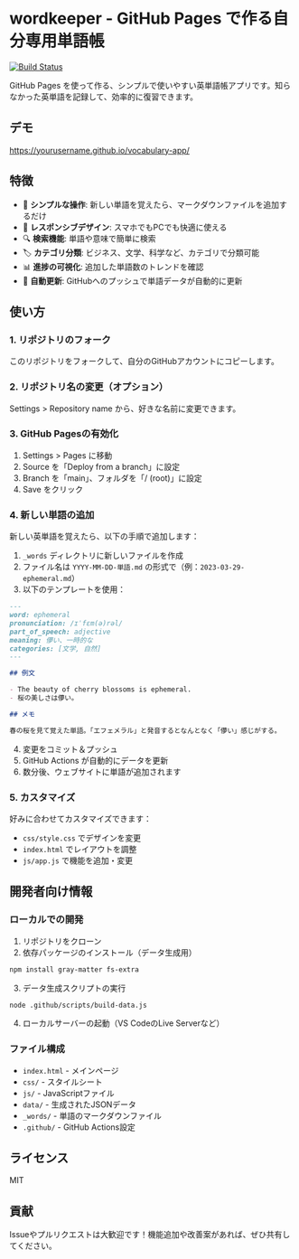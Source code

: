 # wordkeeper - GitHub Pages で作る自分専用単語帳

[![Build Status](https://github.com/yourusername/vocabulary-app/workflows/Build%20Vocabulary%20Data/badge.svg)](https://github.com/yourusername/vocabulary-app/actions)

GitHub Pages を使って作る、シンプルで使いやすい英単語帳アプリです。知らなかった英単語を記録して、効率的に復習できます。

## デモ

https://yourusername.github.io/vocabulary-app/

## 特徴

- 🚀 **シンプルな操作**: 新しい単語を覚えたら、マークダウンファイルを追加するだけ
- 📱 **レスポンシブデザイン**: スマホでもPCでも快適に使える
- 🔍 **検索機能**: 単語や意味で簡単に検索
- 🏷️ **カテゴリ分類**: ビジネス、文学、科学など、カテゴリで分類可能
- 📊 **進捗の可視化**: 追加した単語数のトレンドを確認
- 🔄 **自動更新**: GitHubへのプッシュで単語データが自動的に更新

## 使い方

### 1. リポジトリのフォーク

このリポジトリをフォークして、自分のGitHubアカウントにコピーします。

### 2. リポジトリ名の変更（オプション）

Settings > Repository name から、好きな名前に変更できます。

### 3. GitHub Pagesの有効化

1. Settings > Pages に移動
2. Source を「Deploy from a branch」に設定
3. Branch を「main」、フォルダを「/ (root)」に設定
4. Save をクリック

### 4. 新しい単語の追加

新しい英単語を覚えたら、以下の手順で追加します：

1. `_words` ディレクトリに新しいファイルを作成
2. ファイル名は `YYYY-MM-DD-単語.md` の形式で（例：`2023-03-29-ephemeral.md`）
3. 以下のテンプレートを使用：

```markdown
---
word: ephemeral
pronunciation: /ɪˈfɛm(ə)rəl/
part_of_speech: adjective
meaning: 儚い、一時的な
categories: [文学, 自然]
---

## 例文

- The beauty of cherry blossoms is ephemeral.
- 桜の美しさは儚い。

## メモ

春の桜を見て覚えた単語。「エフェメラル」と発音するとなんとなく「儚い」感じがする。
```

4. 変更をコミット＆プッシュ
5. GitHub Actions が自動的にデータを更新
6. 数分後、ウェブサイトに単語が追加されます

### 5. カスタマイズ

好みに合わせてカスタマイズできます：

- `css/style.css` でデザインを変更
- `index.html` でレイアウトを調整
- `js/app.js` で機能を追加・変更

## 開発者向け情報

### ローカルでの開発

1. リポジトリをクローン
2. 依存パッケージのインストール（データ生成用）

```bash
npm install gray-matter fs-extra
```

3. データ生成スクリプトの実行

```bash
node .github/scripts/build-data.js
```

4. ローカルサーバーの起動（VS CodeのLive Serverなど）

### ファイル構成

- `index.html` - メインページ
- `css/` - スタイルシート
- `js/` - JavaScriptファイル
- `data/` - 生成されたJSONデータ
- `_words/` - 単語のマークダウンファイル
- `.github/` - GitHub Actions設定

## ライセンス

MIT

## 貢献

Issueやプルリクエストは大歓迎です！機能追加や改善案があれば、ぜひ共有してください。